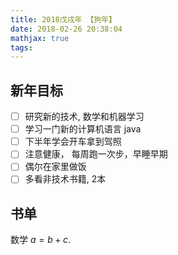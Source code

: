 ```yaml
---
title: 2018戊戌年 【狗年】
date: 2018-02-26 20:38:04
mathjax: true
tags:
---
```

## 新年目标

- [ ] 研究新的技术, 数学和机器学习
- [ ] 学习一门新的计算机语言 java
- [ ] 下半年学会开车拿到驾照
- [ ] 注意健康， 每周跑一次步，早睡早期
- [ ] 偶尔在家里做饭
- [ ] 多看非技术书籍, 2本

## 书单
数学 $a = b + c$.

